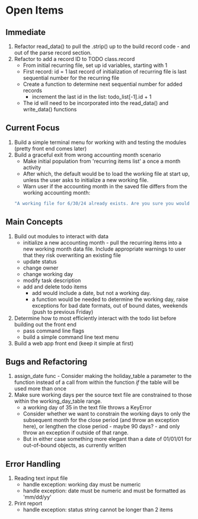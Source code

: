 # Open Items

## Immediate
1. Refactor read_data() to pull the .strip() up to the build record code - and out of the parse
record section.
1. Refactor to add a record ID to TODO class.record
    - From initial recurring file, set up id variables, starting with 1
    - First record: id = 1 last record of initialization of recurring file is last sequential
    number for the recurring file
    - Create a function to determine next sequential number for added records
        - increment the last id in the list: todo_list[-1].id + 1
    - The id will need to be incorporated into the read_data() and write_data() functions

## Current Focus
1. Build a simple terminal menu for working with and testing the modules (pretty front end comes
   later)
1. Build a graceful exit from wrong accounting month scenario
    - Make initial population from 'recurring items list' a once a month activity
    - After which, the default would be to load the working file at start up, unless the user asks
    to initialize a new working file.
    - Warn user if the accounting month in the saved file differs from the working accounting month:
    ```bash
    "A working file for 6/30/24 already exists. Are you sure you would like to overwrite it?"
    ```

## Main Concepts
1. Build out modules to interact with data
    - initialize a new accounting month - pull the recurring items into a new working month data
    file. Include appropriate warnings to user that they risk overwriting an existing file
    - update status
    - change owner
    - change  working day
    - modify task description
    - add and delete todo items
        - add would include a date, but not a working day.
        - a function would be needed to determine the working day, raise exceptions for bad date
        formats, out of bound dates, weekends (push to previous Friday)
1. Determine how to most efficiently interact with the todo list before building out the front end
    - pass command line flags
    - build a simple command line text menu
1. Build a web app front end (keep it simple at first)


## Bugs and  Refactoring
1. assign_date func - Consider making the holiday_table a parameter to the function instead of a
call from within the function *if* the table will be used more than once
1. Make sure working days per the source text file are constrained to those
   within the working_day_table range.
    - a working day of 35 in the text file throws a KeyError
    - Consider whether we want to constrain the working days to only the subsequent month for the
    close period (and throw an exception here), or lengthen the close period - maybe 90 days? - and
    only throw an exception if outside of that range.
    - But in either case something more elegant than a date of 01/01/01 for out-of-bound objects,
    as currently written

## Error Handling
1. Reading text input file
    - handle exception: working day must be numeric
    - handle exception: date must be numeric and must be formatted as 'mm/dd/yy'
1. Print report
    - handle exception: status string cannot be longer than 2 items

